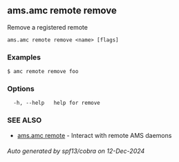 ## ams.amc remote remove

Remove a registered remote

```
ams.amc remote remove <name> [flags]
```

### Examples

```
$ amc remote remove foo
```

### Options

```
  -h, --help   help for remove
```

### SEE ALSO

* [ams.amc remote](ams.amc_remote.md)	 - Interact with remote AMS daemons

###### Auto generated by spf13/cobra on 12-Dec-2024

